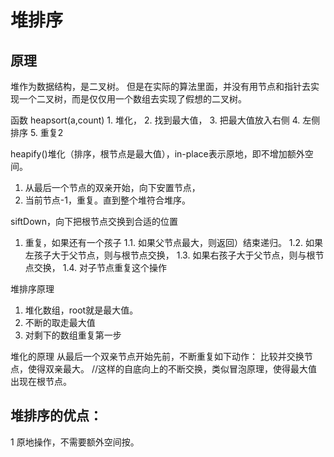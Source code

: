 # 堆排序

## 原理
堆作为数据结构，是二叉树。
但是在实际的算法里面，并没有用节点和指针去实现一个二叉树，而是仅仅用一个数组去实现了假想的二叉树。

函数
 heapsort(a,count)
	1. 堆化，
	2. 找到最大值，
	3. 把最大值放入右侧
	4. 左侧排序
	5. 重复2
	
 heapify()堆化（排序，根节点是最大值），in-place表示原地，即不增加额外空间。
1. 从最后一个节点的双亲开始，向下安置节点，
2. 当前节点-1，重复。直到整个堆符合堆序。
	  
	
 siftDown，向下把根节点交换到合适的位置
1. 重复，如果还有一个孩子
1.1. 如果父节点最大，则返回）结束递归。
1.2. 如果左孩子大于父节点，则与根节点交换，
1.3. 如果右孩子大于父节点，则与根节点交换，
1.4. 对子节点重复这个操作
		
堆排序原理
1. 堆化数组，root就是最大值。
2. 不断的取走最大值
3. 对剩下的数组重复第一步

堆化的原理
从最后一个双亲节点开始先前，不断重复如下动作：
	比较并交换节点，使得双亲最大。
//这样的自底向上的不断交换，类似冒泡原理，使得最大值出现在根节点。

## 堆排序的优点：
1 原地操作，不需要额外空间按。

